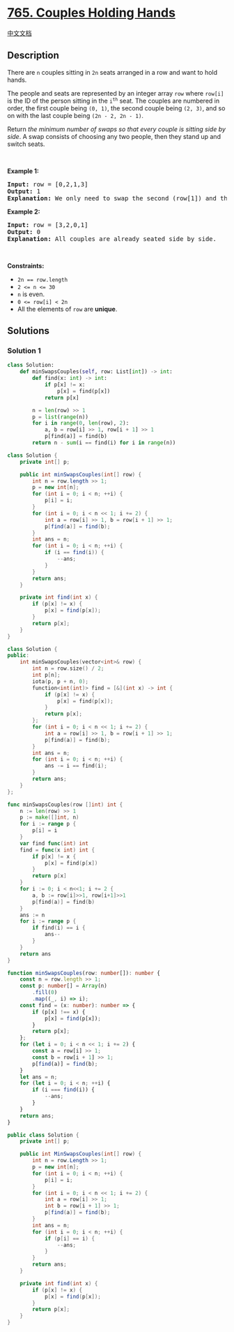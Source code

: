 # [765. Couples Holding Hands](https://leetcode.com/problems/couples-holding-hands)

[中文文档](./solution/0700-0799/0765.Couples%20Holding%20Hands/README.md)

<!-- tags:Greedy,Depth-First Search,Breadth-First Search,Union Find,Graph -->

## Description

<p>There are <code>n</code> couples sitting in <code>2n</code> seats arranged in a row and want to hold hands.</p>

<p>The people and seats are represented by an integer array <code>row</code> where <code>row[i]</code> is the ID of the person sitting in the <code>i<sup>th</sup></code> seat. The couples are numbered in order, the first couple being <code>(0, 1)</code>, the second couple being <code>(2, 3)</code>, and so on with the last couple being <code>(2n - 2, 2n - 1)</code>.</p>

<p>Return <em>the minimum number of swaps so that every couple is sitting side by side</em>. A swap consists of choosing any two people, then they stand up and switch seats.</p>

<p>&nbsp;</p>
<p><strong class="example">Example 1:</strong></p>

<pre>
<strong>Input:</strong> row = [0,2,1,3]
<strong>Output:</strong> 1
<strong>Explanation:</strong> We only need to swap the second (row[1]) and third (row[2]) person.
</pre>

<p><strong class="example">Example 2:</strong></p>

<pre>
<strong>Input:</strong> row = [3,2,0,1]
<strong>Output:</strong> 0
<strong>Explanation:</strong> All couples are already seated side by side.
</pre>

<p>&nbsp;</p>
<p><strong>Constraints:</strong></p>

<ul>
	<li><code>2n == row.length</code></li>
	<li><code>2 &lt;= n &lt;= 30</code></li>
	<li><code>n</code> is even.</li>
	<li><code>0 &lt;= row[i] &lt; 2n</code></li>
	<li>All the elements of <code>row</code> are <strong>unique</strong>.</li>
</ul>

## Solutions

### Solution 1

<!-- tabs:start -->

```python
class Solution:
    def minSwapsCouples(self, row: List[int]) -> int:
        def find(x: int) -> int:
            if p[x] != x:
                p[x] = find(p[x])
            return p[x]

        n = len(row) >> 1
        p = list(range(n))
        for i in range(0, len(row), 2):
            a, b = row[i] >> 1, row[i + 1] >> 1
            p[find(a)] = find(b)
        return n - sum(i == find(i) for i in range(n))
```

```java
class Solution {
    private int[] p;

    public int minSwapsCouples(int[] row) {
        int n = row.length >> 1;
        p = new int[n];
        for (int i = 0; i < n; ++i) {
            p[i] = i;
        }
        for (int i = 0; i < n << 1; i += 2) {
            int a = row[i] >> 1, b = row[i + 1] >> 1;
            p[find(a)] = find(b);
        }
        int ans = n;
        for (int i = 0; i < n; ++i) {
            if (i == find(i)) {
                --ans;
            }
        }
        return ans;
    }

    private int find(int x) {
        if (p[x] != x) {
            p[x] = find(p[x]);
        }
        return p[x];
    }
}
```

```cpp
class Solution {
public:
    int minSwapsCouples(vector<int>& row) {
        int n = row.size() / 2;
        int p[n];
        iota(p, p + n, 0);
        function<int(int)> find = [&](int x) -> int {
            if (p[x] != x) {
                p[x] = find(p[x]);
            }
            return p[x];
        };
        for (int i = 0; i < n << 1; i += 2) {
            int a = row[i] >> 1, b = row[i + 1] >> 1;
            p[find(a)] = find(b);
        }
        int ans = n;
        for (int i = 0; i < n; ++i) {
            ans -= i == find(i);
        }
        return ans;
    }
};
```

```go
func minSwapsCouples(row []int) int {
	n := len(row) >> 1
	p := make([]int, n)
	for i := range p {
		p[i] = i
	}
	var find func(int) int
	find = func(x int) int {
		if p[x] != x {
			p[x] = find(p[x])
		}
		return p[x]
	}
	for i := 0; i < n<<1; i += 2 {
		a, b := row[i]>>1, row[i+1]>>1
		p[find(a)] = find(b)
	}
	ans := n
	for i := range p {
		if find(i) == i {
			ans--
		}
	}
	return ans
}
```

```ts
function minSwapsCouples(row: number[]): number {
    const n = row.length >> 1;
    const p: number[] = Array(n)
        .fill(0)
        .map((_, i) => i);
    const find = (x: number): number => {
        if (p[x] !== x) {
            p[x] = find(p[x]);
        }
        return p[x];
    };
    for (let i = 0; i < n << 1; i += 2) {
        const a = row[i] >> 1;
        const b = row[i + 1] >> 1;
        p[find(a)] = find(b);
    }
    let ans = n;
    for (let i = 0; i < n; ++i) {
        if (i === find(i)) {
            --ans;
        }
    }
    return ans;
}
```

```cs
public class Solution {
    private int[] p;

    public int MinSwapsCouples(int[] row) {
        int n = row.Length >> 1;
        p = new int[n];
        for (int i = 0; i < n; ++i) {
            p[i] = i;
        }
        for (int i = 0; i < n << 1; i += 2) {
            int a = row[i] >> 1;
            int b = row[i + 1] >> 1;
            p[find(a)] = find(b);
        }
        int ans = n;
        for (int i = 0; i < n; ++i) {
            if (p[i] == i) {
                --ans;
            }
        }
        return ans;
    }

    private int find(int x) {
        if (p[x] != x) {
            p[x] = find(p[x]);
        }
        return p[x];
    }
}
```

<!-- tabs:end -->

<!-- end -->
